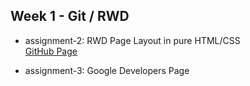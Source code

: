 Week 1 - Git / RWD  
---
- assignment-2: RWD Page Layout in pure HTML/CSS  
[GitHub Page](https://graceyu0725.github.io/remote-assignments/week-1/assignment-2/)
  
- assignment-3: Google Developers Page  
